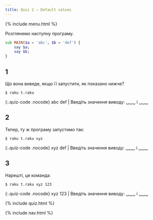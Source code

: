 ```yaml
---
title: Quiz 2 — Default values
---
```


{% include menu.html %}

Розглянемо наступну програму.

```raku
sub MAIN($a = 'abc', $b = 'def') {
    say $a;
    say $b;
}
```

## 1

Що вона виведе, якщо її запустити, як показано нижче?

```console
$ raku t.raku
```

{:.quiz-code .nocode}
abc def | Введіть значення виводу: ␣␣␣ і ␣␣␣

## 2

Тепер, ту ж програму запустимо так:

```console
$ raku t.raku xyz
```

{:.quiz-code .nocode}
xyz def | Введіть значення виводу: ␣␣␣ і ␣␣␣

## 3

Нарешті, ця команда:

```console
$ raku t.raku xyz 123
```

{:.quiz-code .nocode}
xyz 123 | Введіть значення виводу: ␣␣␣ і ␣␣␣

{% include quiz.html %}

{% include nav.html %}